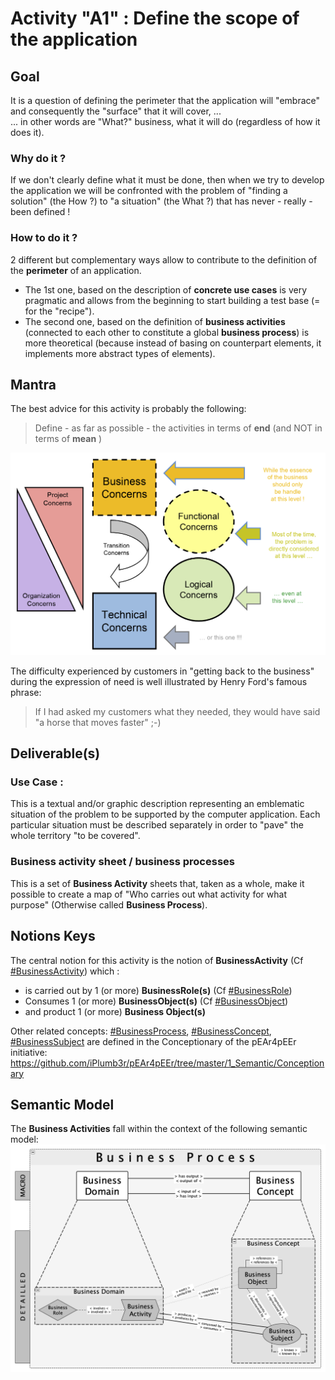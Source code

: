 # Activity "A1" : Define the scope of the application

## Goal
It is a question of defining the perimeter that the application will "embrace" and consequently the "surface" that it will cover, ...   
... in other words are "What?" business, what it will do (regardless of how it does it).

### Why do it ?
If we don't clearly define what it must be done, then when we try to develop the application we will be confronted with the problem of "finding a solution" (the How ?) to "a situation" (the What ?) that has never - really - been defined !

### How to do it ?
2 different but complementary ways allow to contribute to the definition of the __perimeter__ of an application.
* The 1st one, based on the description of __concrete use cases__ is very pragmatic and allows from the beginning to start building a test base (= for the "recipe").
* The second one, based on the definition of __business activities__ (connected to each other to constitute a global __business process__) is more theoretical (because instead of basing on counterpart elements, it implements more abstract types of elements). 

## Mantra
The best advice for this activity is probably the following: 
> Define - as far as possible - the activities in terms of __end__ (and NOT in terms of __mean__ )

![BizSpecFctSpec](https://github.com/iPlumb3r/BizApp-Spec-Methodo/blob/master/_Images/BusinessSpecifciation_VS_FunctionalSpecification.png)

The difficulty experienced by customers in "getting back to the business" during the expression of need is well illustrated by Henry Ford's famous phrase: 
> If I had asked my customers what they needed, they would have said "a horse that moves faster" ;-)

## Deliverable(s)
### Use Case :
This is a textual and/or graphic description representing an emblematic situation of the problem to be supported by the computer application. Each particular situation must be described separately in order to "pave" the whole territory "to be covered".

### Business activity sheet / business processes
This is a set of __Business Activity__ sheets that, taken as a whole, make it possible to create a map of "Who carries out what activity for what purpose" (Otherwise called __Business Process__).
 
## Notions Keys
The central notion for this activity is the notion of __BusinessActivity__ (Cf <a href="https://github.com/iPlumb3r/pEAr4pEEr/blob/master/1_Semantic/Conceptionary/%23BusinessActivity.md">#BusinessActivity</a>) which : 
* is carried out by 1 (or more) __BusinessRole(s)__ (Cf <a href="https://github.com/iPlumb3r/pEAr4pEEr/blob/master/1_Semantic/Conceptionary/%23BusinessRole.md">#BusinessRole</a>)
* Consumes 1 (or more) __BusinessObject(s)__ (Cf <a href="https://github.com/iPlumb3r/pEAr4pEEr/blob/master/1_Semantic/Conceptionary/%23BusinessObject.md">#BusinessObject</a>)
* and product 1 (or more) __Business Object(s)__

Other related concepts: <a href="https://github.com/iPlumb3r/pEAr4pEEr/blob/master/1_Semantic/Conceptionary/%23BusinessProcess.md">#BusinessProcess</a>, <a href="https://github.com/iPlumb3r/pEAr4pEEr/blob/master/1_Semantic/Conceptionary/%23BusinessConcept.md">#BusinessConcept</a>, <a href="https://github.com/iPlumb3r/pEAr4pEEr/blob/master/1_Semantic/Conceptionary/%23BusinessSubject.md">#BusinessSubject</a> are defined in the Conceptionary of the pEAr4pEEr initiative: https://github.com/iPlumb3r/pEAr4pEEr/tree/master/1_Semantic/Conceptionary

## Semantic Model
The __Business Activities__ fall within the context of the following semantic model:    
![SemanticModel](https://github.com/iPlumb3r/pEAr4pEEr/blob/master/images/BusinessProcess_2020-05-05.png)
